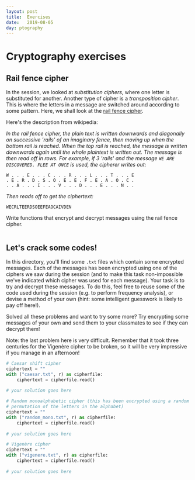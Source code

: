 ```yaml
---
layout: post
title:  Exercises
date:   2019-08-05
day: ptography
---
```



# Cryptography exercises

## Rail fence cipher

In the session, we looked at *substitution ciphers*, where one letter is substituted for another. Another type of cipher is a *transposition cipher*. This is where the letters in a message are switched around according to some pattern. Here, we shall look at the [rail fence cipher](https://en.wikipedia.org/wiki/Rail_fence_cipher). 

Here's the description from wikipedia:

*In the rail fence cipher, the plain text is written downwards and diagonally on successive 'rails' of an imaginary fence, then moving up when the bottom rail is reached. When the top rail is reached, the message is written downwards again until the whole plaintext is written out. The message is then read off in rows. For example, if 3 'rails' and the message `WE ARE DISCOVERED. FLEE AT ONCE` is used, the cipherer writes out:*

    W . . . E . . . C . . . R . . . L . . . T . . . E
    . E . R . D . S . O . E . E . F . E . A . O . C .
    . . A . . . I . . . V . . . D . . . E . . . N . .

*Then reads off to get the ciphertext:*

    WECRLTEERDSOEEFEAOCAIVDEN
    
Write functions that encrypt and decrypt messages using the rail fence cipher.


```python

```

## Let's crack some codes!

In this directory, you'll find some `.txt` files which contain some encrypted messages. Each of the messages has been encrypted using one of the ciphers we saw during the session (and to make this task non-impossible we've indicated which cipher was used for each message). Your task is to try and decrypt these messages. To do this, feel free to reuse some of the code used during the session (e.g. to perform frequency analysis), or devise a method of your own (hint: some intelligent guesswork is likely to pay off here!).

Solved all these problems and want to try some more? Try encrypting some messages of your own and send them to your classmates to see if they can decrypt them!

Note: the last problem here is very difficult. Remember that it took three centuries for the Vigenère cipher to be broken, so it will be very impressive if you manage in an afternoon!


```python
# Caesar shift cipher
ciphertext = ""
with ("caesar.txt", r) as cipherfile:
    ciphertext = cipherfile.read()
    
# your solution goes here
```


```python
# Random monoalphabetic cipher (this has been encrypted using a random 
# permutation of the letters in the alphabet)
ciphertext = ""
with ("random_mono.txt", r) as cipherfile:
    ciphertext = cipherfile.read()
    
# your solution goes here
```


```python
# Vigenère cipher
ciphertext = ""
with ("vigenere.txt", r) as cipherfile:
    ciphertext = cipherfile.read()
    
# your solution goes here

```
